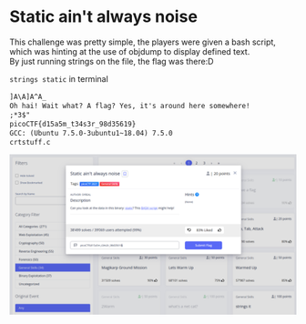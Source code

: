 # Static ain't always noise
This challenge was pretty simple, the players were given a bash script, which was hinting at the use of objdump to display defined text.  
By just running strings on the file, the flag was there:D


`strings static`
in terminal 

```
]A\A]A^A_
Oh hai! Wait what? A flag? Yes, it's around here somewhere!
;*3$"
picoCTF{d15a5m_t34s3r_98d35619}
GCC: (Ubuntu 7.5.0-3ubuntu1~18.04) 7.5.0
crtstuff.c
```

![](strings_static.png)
